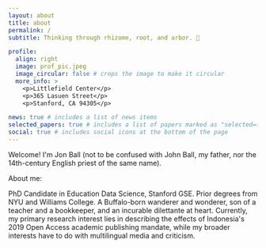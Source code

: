 ```yaml
---
layout: about
title: about
permalink: /
subtitle: Thinking through rhizome, root, and arbor. 🌲

profile:
  align: right
  image: prof_pic.jpeg
  image_circular: false # crops the image to make it circular
  more_info: >
    <p>Littlefield Center</p>
    <p>365 Lasuen Street</p>
    <p>Stanford, CA 94305</p>

news: true # includes a list of news items
selected_papers: true # includes a list of papers marked as "selected={true}"
social: true # includes social icons at the bottom of the page
---
```


Welcome! I'm Jon Ball (not to be confused with John Ball, my father, nor the 14th-century English priest of the same name).

About me: 

PhD Candidate in Education Data Science, Stanford GSE. Prior degrees from NYU and Williams College. A Buffalo-born wanderer and wonderer, son of a teacher and a bookkeeper, and an incurable dilettante at heart. Currently, my primary research interest lies in describing the effects of Indonesia's 2019 Open Access academic publishing mandate, while my broader interests have to do with multilingual media and criticism.
